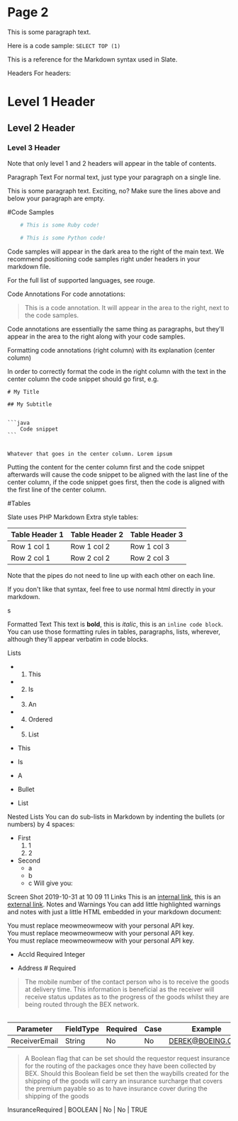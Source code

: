 # Page 2

This is some paragraph text.

Here is a code sample: `SELECT TOP (1)`

This is a reference for the Markdown syntax used in Slate.

Headers
For headers:

# Level 1 Header

## Level 2 Header

### Level 3 Header

Note that only level 1 and 2 headers will appear in the table of contents.

Paragraph Text
For normal text, just type your paragraph on a single line.

This is some paragraph text. Exciting, no?
Make sure the lines above and below your paragraph are empty.

#Code Samples

```ruby
	# This is some Ruby code!
```

```python
	# This is some Python code!
```


Code samples will appear in the dark area to the right of the main text. We recommend positioning code samples right under headers in your markdown file.

For the full list of supported languages, see rouge.

Code Annotations
For code annotations:

> This is a code annotation. It will appear in the area to the right, next to the code samples.

Code annotations are essentially the same thing as paragraphs, but they'll appear in the area to the right along with your code samples.

Formatting code annotations (right column) with its explanation (center column)

In order to correctly format the code in the right column with the text in the center column the code snippet should go first, e.g.

    # My Title

    ## My Subtitle


    ```java
        Code snippet
    ```


    Whatever that goes in the center column. Lorem ipsum
Putting the content for the center column first and the code snippet afterwards will cause the code snippet to be aligned with the last line of the center column, if the code snippet goes first, then the code is aligned with the first line of the center column.

#Tables

Slate uses PHP Markdown Extra style tables:

Table Header 1 | Table Header 2 | Table Header 3
-------------- | -------------- | --------------
Row 1 col 1 | Row 1 col 2 | Row 1 col 3
Row 2 col 1 | Row 2 col 2 | Row 2 col 3
Note that the pipes do not need to line up with each other on each line.

If you don't like that syntax, feel free to use normal html directly in your markdown.
 <table>s

Formatted Text
This text is **bold**, this is *italic*, this is an `inline code block`.
You can use those formatting rules in tables, paragraphs, lists, wherever, although they'll appear verbatim in code blocks.

Lists

* 1. This
* 2. Is
* 3. An
* 4. Ordered
* 5. List

* This
* Is
* A
* Bullet
* List

Nested Lists
You can do sub-lists in Markdown by indenting the bullets (or numbers) by 4 spaces:

* First
    1. 1
    1. 2
* Second
    * a
    * b
    * c
Will give you:

Screen Shot 2019-10-31 at 10 09 11
Links
This is an [internal link](#error-code-definitions), this is an [external link](http://google.com).
Notes and Warnings
You can add little highlighted warnings and notes with just a little HTML embedded in your markdown document:

<aside class="notice">
    You must replace meowmeowmeow with your personal API key.
</aside>


<aside class="warning">
    You must replace meowmeowmeow with your personal API key.
</aside>


<aside class="success">
    You must replace meowmeowmeow with your personal API key.
</aside>

* AccId    Required    Integer

* Address 	# Required


> The mobile number of the contact person who is to receive the goods at delivery time. This
information is beneficial as the receiver will receive status updates as to the progress of the goods
whilst they are being routed through the BEX network.

Parameter | FieldType | Required | Case | Example
--------- | --------- | -------- | ---- | ------- 
ReceiverEmail | String | No | No | DEREK@BOEING.COM

> A Boolean flag that can be set should the requestor request insurance for the routing of the
packages once they have been collected by BEX. Should this Boolean field be set then the waybills
created for the shipping of the goods will carry an insurance surcharge that covers the premium
payable so as to have insurance cover during the shipping of the goods


InsuranceRequired | BOOLEAN | No | No | TRUE

